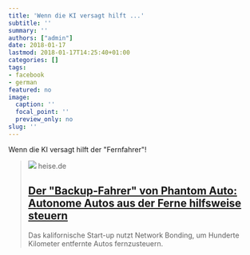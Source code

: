 ```yaml
---
title: 'Wenn die KI versagt hilft ...'
subtitle: ''
summary: ''
authors: ["admin"]
date: 2018-01-17
lastmod: 2018-01-17T14:25:40+01:00
categories: []
tags:
- facebook
- german
featured: no
image:
  caption: ''
  focal_point: ''
  preview_only: no
slug: ''
---
```

Wenn die KI versagt hilft der "Fernfahrer"!
> [![](https://heise.cloudimg.io/bound/1200x1200/q85.png-lossy-85.webp-lossy-85.foil1/_www-heise-de_/imgs/18/2/3/5/1/7/3/5/Autofernsteuerung_-700-4913211f6db0abe6.png)](https://www.heise.de/newsticker/meldung/Der-Backup-Fahrer-von-Phantom-Auto-Autonome-Autos-aus-der-Ferne-hilfsweise-steuern-3940788.html)
> heise.de
> ## [Der "Backup-Fahrer" von Phantom Auto: Autonome Autos aus der Ferne hilfsweise steuern](https://www.heise.de/newsticker/meldung/Der-Backup-Fahrer-von-Phantom-Auto-Autonome-Autos-aus-der-Ferne-hilfsweise-steuern-3940788.html)
>
>Das kalifornische Start-up nutzt Network Bonding, um Hunderte Kilometer entfernte Autos fernzusteuern.


